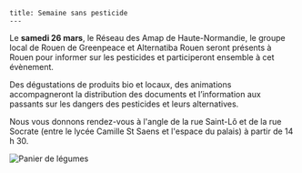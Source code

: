     title: Semaine sans pesticide
    ---
    
Le **samedi 26 mars**, le Réseau des Amap de Haute-Normandie, le groupe local de Rouen de Greenpeace et Alternatiba Rouen seront présents à Rouen pour informer sur les pesticides et participeront ensemble à cet évènement.

Des dégustations de produits bio et locaux, des animations accompagneront la distribution des documents et l’information aux passants sur les dangers des pesticides et leurs alternatives.

Nous vous donnons rendez-vous à l'angle de la rue Saint-Lô et de la rue Socrate (entre le  lycée Camille St Saens et l'espace du palais) à partir de 14 h 30.

![Panier de légumes](content/events/images/panier.jpg)
    

    